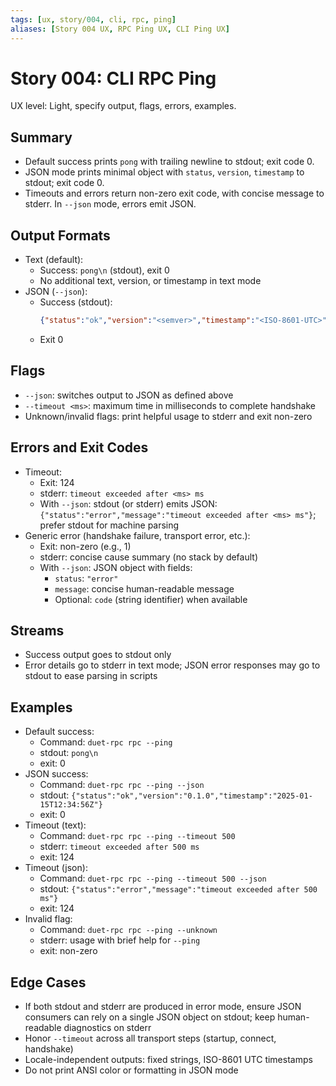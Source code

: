 ```yaml
---
tags: [ux, story/004, cli, rpc, ping]
aliases: [Story 004 UX, RPC Ping UX, CLI Ping UX]
---
```


# Story 004: CLI RPC Ping

UX level: Light, specify output, flags, errors, examples.

## Summary
- Default success prints `pong` with trailing newline to stdout; exit code 0.
- JSON mode prints minimal object with `status`, `version`, `timestamp` to stdout; exit code 0.
- Timeouts and errors return non-zero exit code, with concise message to stderr. In `--json` mode, errors emit JSON.

## Output Formats
- Text (default):
  - Success: `pong\n` (stdout), exit 0
  - No additional text, version, or timestamp in text mode
- JSON (`--json`):
  - Success (stdout):
    ```json
    {"status":"ok","version":"<semver>","timestamp":"<ISO-8601-UTC>"}
    ```
  - Exit 0

## Flags
- `--json`: switches output to JSON as defined above
- `--timeout <ms>`: maximum time in milliseconds to complete handshake
- Unknown/invalid flags: print helpful usage to stderr and exit non-zero

## Errors and Exit Codes
- Timeout:
  - Exit: 124
  - stderr: `timeout exceeded after <ms> ms`
  - With `--json`: stdout (or stderr) emits JSON: `{"status":"error","message":"timeout exceeded after <ms> ms"}`; prefer stdout for machine parsing
- Generic error (handshake failure, transport error, etc.):
  - Exit: non-zero (e.g., 1)
  - stderr: concise cause summary (no stack by default)
  - With `--json`: JSON object with fields:
    - `status`: `"error"`
    - `message`: concise human-readable message
    - Optional: `code` (string identifier) when available

## Streams
- Success output goes to stdout only
- Error details go to stderr in text mode; JSON error responses may go to stdout to ease parsing in scripts

## Examples
- Default success:
  - Command: `duet-rpc rpc --ping`
  - stdout: `pong\n`
  - exit: 0
- JSON success:
  - Command: `duet-rpc rpc --ping --json`
  - stdout: `{"status":"ok","version":"0.1.0","timestamp":"2025-01-15T12:34:56Z"}`
  - exit: 0
- Timeout (text):
  - Command: `duet-rpc rpc --ping --timeout 500`
  - stderr: `timeout exceeded after 500 ms`
  - exit: 124
- Timeout (json):
  - Command: `duet-rpc rpc --ping --timeout 500 --json`
  - stdout: `{"status":"error","message":"timeout exceeded after 500 ms"}`
  - exit: 124
- Invalid flag:
  - Command: `duet-rpc rpc --ping --unknown`
  - stderr: usage with brief help for `--ping`
  - exit: non-zero

## Edge Cases
- If both stdout and stderr are produced in error mode, ensure JSON consumers can rely on a single JSON object on stdout; keep human-readable diagnostics on stderr
- Honor `--timeout` across all transport steps (startup, connect, handshake)
- Locale-independent outputs: fixed strings, ISO-8601 UTC timestamps
- Do not print ANSI color or formatting in JSON mode


